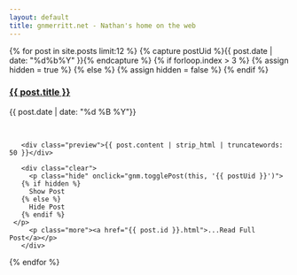 ```yaml
---
layout: default
title: gnmerritt.net - Nathan's home on the web
---
```


{% for post in site.posts limit:12 %}
  {% capture postUid %}{{ post.date | date: "%d%b%Y" }}{% endcapture %}
  {% if forloop.index > 3 %}
    {% assign hidden = true %}
  {% else %}
    {% assign hidden = false %}
  {% endif %}

  <article
    class="post{% if hidden %} closed{% endif %}"
    id="{{ postUid }}">
       <h3> <a href="{{ post.id }}.html">{{ post.title }}</a></h3>
       <p class="date">{{ post.date | date: "%d %B  %Y"}}</p>
       <br />

       <div class="preview">{{ post.content | strip_html | truncatewords: 50 }}</div>

       <div class="clear">
         <p class="hide" onclick="gnm.togglePost(this, '{{ postUid }}')">
	   {% if hidden %}
	     Show Post
	   {% else %}
	     Hide Post
	   {% endif %}
	 </p>
         <p class="more"><a href="{{ post.id }}.html">...Read Full Post</a></p>
       </div>
  </article>
{% endfor %}